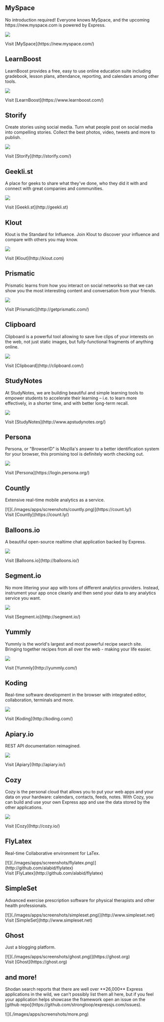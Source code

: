 <div id="applications">

  <span class="section">
  <h2 id="myspace">MySpace</h2>
  <p>
  No introduction required! Everyone knows MySpace,
  and the upcoming https://new.myspace.com is powered by Express.
  </p>

  [![](./images/apps/screenshots/myspace.png)](https://new.myspace.com/)

  <div class="link">Visit [MySpace](https://new.myspace.com/)</div>
  </span>

  <span class="section">
  <h2>LearnBoost</h2>
  <p>
  LearnBoost provides a free, easy to use online
  education suite including gradebook,
  lesson plans, attendance, reporting, and calendars
  among other tools.
  </p>

  [![](./images/apps/screenshots/learnboost.png)](https://www.learnboost.com/)

  <div class="link">Visit [LearnBoost](https://www.learnboost.com/)</div>
  </span>

  <span class="section">
  <h2>Storify</h2>
  <p>
  Create stories using social media. Turn what people post
  on social media into compelling stories.  Collect the best photos, video,
  tweets and more to publish.
  </p>

  [![](./images/apps/screenshots/storify.png)](http://storify.com/)

  <div class="link">Visit [Storify](http://storify.com/)</div>
  </span>

  <span class="section">
  <h2>Geekli.st</h2>
  <p>
  A place for geeks to share what they've done, who they did it with and
  connect with great companies and communities.
  </p>

  [![](./images/apps/screenshots/geeklist.png)](http://geekli.st)

  <div class="link">Visit [Geekli.st](http://geekli.st)</div>
  </span>

  <span class="section">
  <h2>Klout</h2>
  <p>
  Klout is the Standard for Influence. Join Klout to discover your
  influence and compare with others you may know.
  </p>

  [![](./images/apps/screenshots/klout.png)](http://klout.com)

  <div class="link">Visit [Klout](http://klout.com)</div>
  </span>

  <span class="section">
  <h2>Prismatic</h2>
  <p>
  Prismatic learns from how you interact on social networks so that we
  can show you the most interesting content and conversation from your friends.
  </p>

  [![](./images/apps/screenshots/prismatic.png)](http://getprismatic.com/)

  <div class="link">Visit [Prismatic](http://getprismatic.com/)</div>
  </span>

  <span class="section">
  <h2>Clipboard</h2>
  <p>
  Clipboard is a powerful tool allowing to save live clips
  of your interests on the web, not just static images,
  but fully-functional fragments of anything online.
  </p>

  [![](./images/apps/screenshots/clipboard.png)](http://clipboard.com/)

  <div class="link">Visit [Clipboard](http://clipboard.com/)</div>
  </span>

  <span class="section">
  <h2>StudyNotes</h2>
  <p>
  At StudyNotes, we are building beautiful and simple
  learning tools to empower students to accelerate their
  learning – i.e. to learn more effectively, in a shorter
  time, and with better long-term recall.
  </p>

  [![](./images/apps/screenshots/studynotes.png)](http://www.apstudynotes.org/)

  <div class="link">Visit [StudyNotes](http://www.apstudynotes.org/)</div>
  </span>

  <span class="section">
  <h2>Persona</h2>
  <p>
  Persona, or "BrowserID" is Mozilla's answer
  to a better identification system for your browser,
  this promising tool is definitely worth checking out.
  </p>

  [![](./images/apps/screenshots/browserid.png)](https://login.persona.org/)

  <div class="link">Visit [Persona](https://login.persona.org/)</div>
  </span>

  <span class="section">
  <h2>Countly</h2>
  <p>
  Extensive real-time mobile analytics as a service.
  </p>
  [![](./images/apps/screenshots/countly.png)](https://count.ly/)

  <div class="link">Visit [Countly](https://count.ly/)</div>
  </span>

  <span class="section">
  <h2>Balloons.io</h2>
  <p>
  A beautiful open-source realtime chat application
  backed by Express.
  </p>

  [![](./images/apps/screenshots/balloon.png)](http://balloons.io/)

  <div class="link">Visit [Balloons.io](http://balloons.io/)</div>
  </span>

  <span class="section">
  <h2>Segment.io</h2>
  <p>
  No more littering your app with tons of different analytics providers.
  Instead, instrument your app once cleanly and then send your data to any analytics service you want.
  </p>

  [![](./images/apps/screenshots/segment.png)](http://segment.io/)

  <div class="link">Visit [Segment.io](http://segment.io/)</div>
  </span>

  <span class="section">
  <h2>Yummly</h2>
  <p>
  Yummly is the world's largest and most powerful recipe search site.
  Bringing together recipes from all over the web - making your life easier.
  </p>

  [![](./images/apps/screenshots/yummly.png)](http://yummly.com/)

  <div class="link">Visit [Yummly](http://yummly.com/)</div>
  </span>

  <span class="section">
  <h2>Koding</h2>
  <p>
  Real-time software development in the browser with integrated
  editor, collaboration, terminals and more.
  </p>

  [![](./images/apps/screenshots/koding.png)](http://koding.com/)

  <div class="link">Visit [Koding](http://koding.com/)</div>
  </span>

  <span class="section">
  <h2>Apiary.io</h2>
  <p>
  REST API documentation reimagined.
  </p>

  [![](./images/apps/screenshots/apiary.png)](http://apiary.io/)

  <div class="link">Visit [Apiary](http://apiary.io/)</div>
  </span>

  <span class="section">
  <h2>Cozy</h2>
  <p>
  Cozy is the personal cloud that allows you to put your web apps and your
  data on your hardware: calendars, contacts, feeds, notes. With Cozy, you can build and use your own Express app and use the data stored by the other applications.
  </p>

  [![](./images/apps/screenshots/cozy.png)](http://cozy.io/)

  <div class="link">Visit [Cozy](http://cozy.io/)</div>
  </span>

  <span class="section">
  <h2>FlyLatex</h2>
  <p>
  Real-time Collaborative environment for LaTex.
  </p>
  [![](./images/apps/screenshots/flylatex.png)](http://github.com/alabid/flylatex)

  <div class="link">Visit [FlyLatex](http://github.com/alabid/flylatex)</div>
  </span>

  <span class="section">
  <h2>SimpleSet</h2>
  <p>
  Advanced exercise prescription software for physical therapists and other health professionals.
  </p>
  [![](./images/apps/screenshots/simpleset.png)](http://www.simpleset.net)

  <div class="link">Visit [SimpleSet](http://www.simpleset.net)</div>
  </span>

  <span class="section">
  <h2>Ghost</h2>
  <p>
  Just a blogging platform.
  </p>
  [![](./images/apps/screenshots/ghost.png)](https://ghost.org)

  <div class="link">Visit [Ghost](https://ghost.org)</div>
  </span>

  <span class="section">
  <h2>and more!</h2>
  <p>
  Shodan search reports that there are well over **26,000** Express applications
  in the wild, we can't possibly list them all here, but if you feel
  your application helps showcase the framework open an issue on
  the [github repo](https://github.com/strongloop/expressjs.com/issues).
  </p>
  ![](./images/apps/screenshots/more.png)
  </span>

</div>
